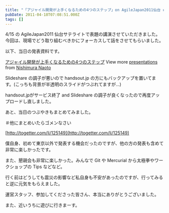 ```yaml
---
title: "「アジャイル開発が上手くなるための4つのステップ」on AgileJapan2011仙台 #aj11 #aj11sendai"
pubDate: 2011-04-18T07:08:51.000Z
tags: []
---
```


4/15 の AgileJapan2011 仙台サテライトで表題の講演させていただきました。今回は、現場でどう取り組むべきかにフォーカスして話をさせてもらいました。

以下、当日の発表資料です。

 [アジャイル開発が上手くなるための4つのステップ](http://www.slideshare.net/nawoto/4steps-for-becoming-into-agile)   View more [presentations](http://www.slideshare.net/) from [Nishimura Naoto](http://www.slideshare.net/nawoto)  

Slideshare の調子が悪いので handsout.jp の方にもバックアップを置いてます。(こっちも背景が半透明のスライドがつぶれてますが...)

handsout.jpがサービス終了 and Slideshare の調子が良くなったので再度アップロードし直しました。

あと、当日のつぶやきもまとめてみました。

＃他にまとめいたらゴメンなさい

[http://togetter.com/li/125149](http://togetter.com/li/125149)

僕自身、初めて東京以外で発表する機会だったのですが、他の方の発表も含めて非常に楽しかったです。

また、懇親会も非常に楽しかった。みんなで Git や Mercurial から太極拳やワークショップの Tips などなど。

行く前はどうしても震災の影響など私自身も不安があったのですが、行ってみると逆に元気をもらえました。

運営スタッフ、参加してくださった皆さん、本当にありがとうございました。

また、近いうちに遊びに行きまーす。